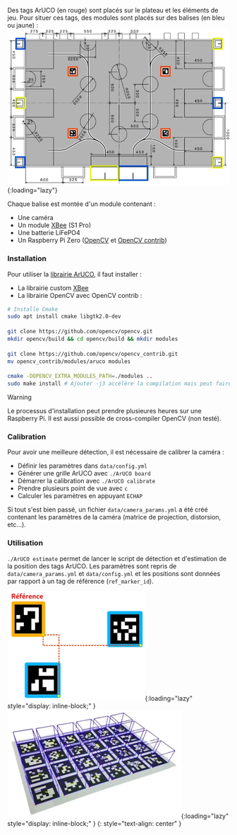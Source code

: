 [order]:       # (1)
[title]:       # (Marqueurs ArUCO)
[description]: # (Documentation sur les marqueurs ArUCO)

Des tags ArUCO (en rouge) sont placés sur le plateau et les éléments de jeu. Pour situer ces tags, des modules sont placés sur des balises (en bleu ou jaune) :
![Terrain de jeu](/static/images/aruco/playground.webp){:loading="lazy"}

Chaque balise est montée d'un module contenant :

- Une caméra
- Un module [XBee](/communication/XBee/principe) (S1 Pro)
- Une batterie LiFePO4
- Un Raspberry Pi Zero ([OpenCV](https://opencv.org/) et [OpenCV contrib](https://github.com/opencv/opencv_contrib))

### Installation

Pour utiliser la [librairie ArUCO](https://github.com/RobotechNancy/Odometrie/tree/master/ArUCO), il faut installer :

- La librairie custom [XBee](/XBee/Librairie)
- La librairie OpenCV avec OpenCV contrib :
```bash
# Installe Cmake
sudo apt install cmake libgtk2.0-dev

git clone https://github.com/opencv/opencv.git
mkdir opencv/build && cd opencv/build && mkdir modules

git clone https://github.com/opencv/opencv_contrib.git
mv opencv_contrib/modules/aruco modules

cmake -DOPENCV_EXTRA_MODULES_PATH=./modules ..
sudo make install # Ajouter -j3 accélère la compilation mais peut faire crasher la Raspberry Pi
```

> [!WARNING]
> Le processus d'installation peut prendre plusieures heures sur une Raspberry Pi.
> Il est aussi possible de cross-compiler OpenCV (non testé).

### Calibration

Pour avoir une meilleure détection, il est nécessaire de calibrer la caméra :

- Définir les paramètres dans `data/config.yml`
- Générer une grille ArUCO avec `./ArUCO board`
- Démarrer la calibration avec `./ArUCO calibrate`
- Prendre plusieurs point de vue avec `c`
- Calculer les paramètres en appuyant `ECHAP`

Si tout s'est bien passé, un fichier `data/camera_params.yml` a été créé contenant les paramètres de la caméra (matrice de projection, distorsion, etc...).

### Utilisation

`./ArUCO estimate` permet de lancer le script de détection et d'estimation de la position des tags ArUCO.
Les paramètres sont repris de `data/camera_params.yml` et `data/config.yml` et les positions sont données par rapport à un tag de référence (`ref_marker_id`).

![ArUCO Estimation](/static/images/aruco/estimation.webp){:loading="lazy" style="display: inline-block;" }
![ArUCO AR](/static/images/aruco/AR.webp){:loading="lazy" style="display: inline-block;" }
{: style="text-align: center" }
